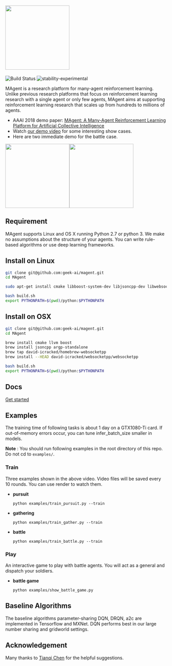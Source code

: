 <h1><img src="data/figure/logo.png" width="200"></h1>

![Build Status](http://112.74.109.55:8080/buildStatus/icon?job=magent)
![stability-experimental](https://img.shields.io/badge/stability-experimental-orange.svg)

MAgent is a research platform for many-agent reinforcement learning.
Unlike previous research platforms that focus on reinforcement learning research with a single agent or only few agents, 
MAgent aims at supporting reinforcement learning research that scales up from hundreds to millions of agents.

- AAAI 2018 demo paper: [MAgent: A Many-Agent Reinforcement Learning Platform for Artificial Collective Intelligence](https://arxiv.org/abs/1712.00600)
- Watch [our demo video](https://www.youtube.com/watch?v=HCSm0kVolqI) for some interesting show cases.
- Here are two immediate demo for the battle case.

<img src="https://cdn.rawgit.com/ColCarroll/MAgent/master/doc/gifs/magent-graph-1.gif" width="200"><img src="https://cdn.rawgit.com/ColCarroll/MAgent/master/doc/gifs/magent-graph-2.gif" width="200">

## Requirement
MAgent supports Linux and OS X running Python 2.7 or python 3.
We make no assumptions about the structure of your agents.
You can write rule-based algorithms or use deep learning frameworks.

## Install on Linux

```bash
git clone git@github.com:geek-ai/magent.git
cd MAgent

sudo apt-get install cmake libboost-system-dev libjsoncpp-dev libwebsocketpp-dev

bash build.sh
export PYTHONPATH=$(pwd)/python:$PYTHONPATH
```

## Install on OSX
```bash
git clone git@github.com:geek-ai/magent.git
cd MAgent

brew install cmake llvm boost
brew install jsoncpp argp-standalone
brew tap david-icracked/homebrew-websocketpp
brew install --HEAD david-icracked/websocketpp/websocketpp

bash build.sh
export PYTHONPATH=$(pwd)/python:$PYTHONPATH
```

## Docs
[Get started](/doc/get_started.md)


## Examples
The training time of following tasks is about 1 day on a GTX1080-Ti card.
If out-of-memory errors occur, you can tune infer_batch_size smaller in models.

**Note** : You should run following examples in the root directory of this repo. Do not cd to `examples/`.

### Train
Three examples shown in the above video.
Video files will be saved every 10 rounds. You can use render to watch them.

* **pursuit**

	```
	python examples/train_pursuit.py --train
	```

* **gathering**

	```
	python examples/train_gather.py --train
	```

* **battle**

	```
	python examples/train_battle.py --train
	```
### Play
An interactive game to play with battle agents. You will act as a general and dispatch your soldiers.

* **battle game**
    ```
    python examples/show_battle_game.py
    ```

## Baseline Algorithms
The baseline algorithms parameter-sharing DQN, DRQN, a2c are implemented in Tensorflow and MXNet.
DQN performs best in our large number sharing and gridworld settings.

## Acknowledgement
Many thanks to [Tianqi Chen](https://tqchen.github.io/) for the helpful suggestions.
